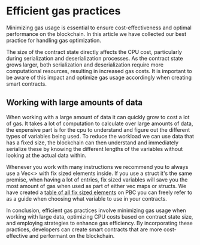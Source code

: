 # Efficient gas practices

<div class="dot-navigation">
    <a class="dot-navigation__item" href="what-is-gas.html"></a>
    <a class="dot-navigation__item" href="gas-pricing.html"></a>
    <a class="dot-navigation__item" href="storage-gas-price.html"></a>
    <a class="dot-navigation__item" href="zk-computation-gas-fees.html"></a>
    <a class="dot-navigation__item" href="how-to-get-testnet-gas.html"></a>
    <a class="dot-navigation__item dot-navigation__item--active" href="efficient-gas-practices.html"></a>
    <a class="dot-navigation__item" href="contract-to-contract-gas-estimation.html"></a>
    <!-- Repeat above for more dots -->
</div>
Minimizing gas usage is essential to ensure cost-effectiveness and optimal performance on the blockchain. In this article we have collected our best practice for handling gas optimization.

The size of the contract state directly affects the CPU cost, particularly during serialization and deserialization processes. As the contract state grows larger, both serialization and deserialization require more computational resources, resulting in increased gas costs. It is important to be aware of this impact and optimize gas usage accordingly when creating smart contracts.

## Working with large amounts of data
When working with a large amount of data it can quickly grow to cost a lot of gas. It takes a lot of computation to calculate over large amounts of data, the expensive part is for the cpu to understand and figure out the different types of variables being used. To reduce the workload we can use data that has a fixed size, the blockchain can then understand and immediately serialize these by knowing the different lengths of the variables without looking at the actual data within. 

Whenever you work with many instructions we recommend you to always use a Vec<> with fix sized elements inside. If you use a struct it's the same premise, when having a lot of entries, fix sized variables will save you the most amount of gas when used as part of either vec maps or structs. We have created a [table of all fix sized elements](table-of-fixed-size-elements.md) on PBC you can freely refer to as a guide when choosing what variable to use in your contracts. 

In conclusion, efficient gas practices involve minimizing gas usage when working with large data, optimizing CPU costs based on contract state size, and employing strategies to enhance gas efficiency. By incorporating these practices, developers can create smart contracts that are more cost-effective and performant on the blockchain.

